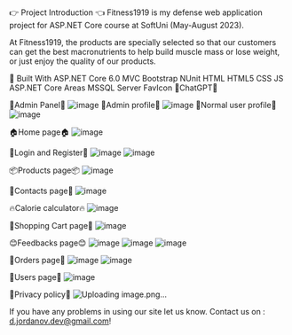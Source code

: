👉 Project Introduction 👈
Fitness1919 is my defense web application project for ASP.NET Core course at SoftUni (May-August 2023).

At Fitness1919, the products are specially selected so that our customers can get the best macronutrients to help build muscle mass or lose weight, or just enjoy the quality of our products.

🔨 Built With
ASP.NET Core 6.0 MVC
Bootstrap
NUnit
HTML
HTML5
CSS
JS
ASP.NET Core Areas
MSSQL Server
FavIcon
🤡ChatGPT🤡

👑Admin Panel👑
![image](https://github.com/DanielJordanovv/Fitness1919-WebApp/assets/114871054/d2e8098e-ea19-4c17-9d98-3757942371b8)
👑Admin profile👑
![image](https://github.com/DanielJordanovv/Fitness1919-WebApp/assets/114871054/2cd76f4a-b002-4b14-b108-545f39a46f84)
👤Normal user profile👤
![image](https://github.com/DanielJordanovv/Fitness1919-WebApp/assets/114871054/6292f80a-e929-44d3-8659-7e83b4297c09)

🏠Home page🏠
![image](https://github.com/DanielJordanovv/Fitness1919-WebApp/assets/114871054/d0fbf2fb-6740-4530-b3b1-35273da10992)

🔐Login and Register🔐
![image](https://github.com/DanielJordanovv/Fitness1919-WebApp/assets/114871054/3092e2dd-bdf8-4d62-b254-5a55e8009174)
![image](https://github.com/DanielJordanovv/Fitness1919-WebApp/assets/114871054/1e65af2a-d4d9-409a-a825-de5da5796f3e)

📦Products page📦
![image](https://github.com/DanielJordanovv/Fitness1919-WebApp/assets/114871054/89200dca-e413-40a0-828d-b6b48706598c)

👋Contacts page👋
![image](https://github.com/DanielJordanovv/Fitness1919-WebApp/assets/114871054/98b4ee6d-5001-46c7-b1c6-a00b7eaed9ea)

 🔥Calorie calculator🔥
![image](https://github.com/DanielJordanovv/Fitness1919-WebApp/assets/114871054/4ad90d21-ae9c-4997-962d-53a7b7913f2e)

🛒Shopping Cart page🛒 
![image](https://github.com/DanielJordanovv/Fitness1919-WebApp/assets/114871054/1c7bf837-256d-4822-9ffc-dcadb38bcafa)

😊Feedbacks page😊
![image](https://github.com/DanielJordanovv/Fitness1919-WebApp/assets/114871054/ad26e262-fb2d-4284-aa6b-8139a09b588c)
![image](https://github.com/DanielJordanovv/Fitness1919-WebApp/assets/114871054/3f8b8f0a-074c-44e3-9664-454c63ebcf48)
![image](https://github.com/DanielJordanovv/Fitness1919-WebApp/assets/114871054/56e4aaff-e215-44a1-934d-b4cc5a6fa0a4)

🛒Orders page🛒
![image](https://github.com/DanielJordanovv/Fitness1919-WebApp/assets/114871054/8365dc4d-41d2-4446-bb9e-0a56fde58a73)
![image](https://github.com/DanielJordanovv/Fitness1919-WebApp/assets/114871054/1c9e8a11-8f74-45c1-967f-aab0a872a42f)

👤Users page👤
![image](https://github.com/DanielJordanovv/Fitness1919-WebApp/assets/114871054/b78c69e5-5a66-4a22-b62a-5e7fb40ff9e8)

🔐Privacy policy🔐
![Uploading image.png…]()

If you have any problems in using our site let us know. Contact us on : d.jordanov.dev@gmail.com!


